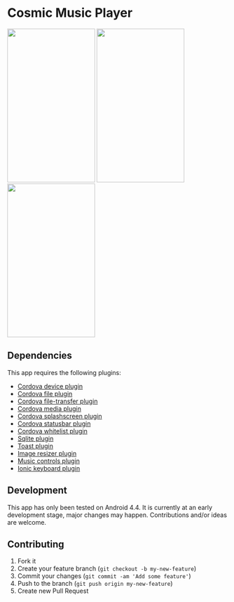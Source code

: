 # Cosmic Music Player



<img src='https://github.com/homerours/cosmic/blob/master/screenshots/playlist-home.jpg' width='200px' height='350px'>
<img src='https://github.com/homerours/cosmic/blob/master/screenshots/player.jpg' width='200px' height='350px'>
<img src='https://github.com/homerours/cosmic/blob/master/screenshots/playlist.jpg' width='200px' height='350px'>


## Dependencies
This app requires the following plugins:
- [Cordova device plugin](https://github.com/apache/cordova-plugin-device)
- [Cordova file plugin](https://github.com/apache/cordova-plugin-file)
- [Cordova file-transfer plugin](https://github.com/apache/cordova-plugin-file-transfer)
- [Cordova media plugin](https://github.com/apache/cordova-plugin-media)
- [Cordova splashscreen plugin](https://github.com/apache/cordova-plugin-splashscreen)
- [Cordova statusbar plugin](https://github.com/apache/cordova-plugin-statusbar)
- [Cordova whitelist plugin](https://github.com/apache/cordova-plugin-whitelist)
- [Sqlite plugin](https://github.com/litehelpers/Cordova-sqlite-storage)
- [Toast plugin](https://github.com/EddyVerbruggen/Toast-PhoneGap-Plugin)
- [Image resizer plugin](https://github.com/RaananW/PhoneGap-Image-Resizer)
- [Music controls plugin](https://github.com/homerours/cordova-music-controls-plugin)
- [Ionic keyboard plugin](https://github.com/driftyco/ionic-plugin-keyboard)

## Development

This app has only been tested on Android 4.4. It is currently at an early development stage, major changes may happen. Contributions and/or ideas are welcome.

## Contributing

1. Fork it
2. Create your feature branch (`git checkout -b my-new-feature`)
3. Commit your changes (`git commit -am 'Add some feature'`)
4. Push to the branch (`git push origin my-new-feature`)
5. Create new Pull Request


